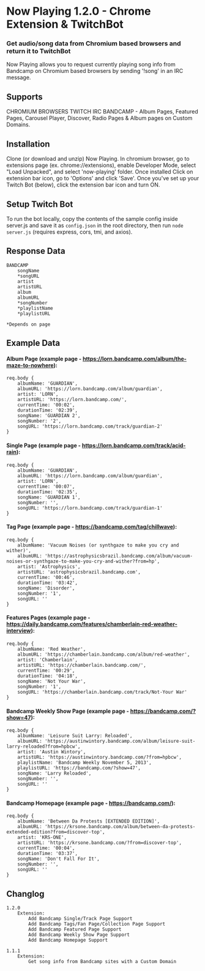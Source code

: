 # Now Playing 1.2.0 - Chrome Extension & TwitchBot #

### Get audio/song data from Chromium based browsers and return it to TwitchBot ###

Now Playing allows you to request currently playing song info from Bandcamp on Chromium based browsers by sending '!song' in an IRC message.

## Supports ##
CHROMIUM BROWSERS
TWITCH IRC 
BANDCAMP - Album Pages, Featured Pages, Carousel Player, Discover, Radio Pages & Album pages on Custom Domains.

## Installation ##
Clone (or download and unzip) Now Playing. In chromium browser, go to extensions page (ex. chrome://extensions), enable Developer Mode, select "Load Unpacked", and select 'now-playing' folder. Once installed Click on extension bar icon, go to 'Options' and click 'Save'. Once you've set up your Twitch Bot (below), click the extension bar icon and turn ON.
 
## Setup Twitch Bot ##
To run the bot locally, copy the contents of the sample config inside server.js and save it as `config.json` in the root directory, then run `node server.js` (requires express, cors, tmi, and axios).

## Response Data ##
```
BANDCAMP
    songName
    *songURL
    artist
    artistURL
    album
    albumURL
    *songNumber
    *playlistName
    *playlistURL

*Depends on page
```

## Example Data ##
#### Album Page (example page - https://lorn.bandcamp.com/album/the-maze-to-nowhere): ####
```
req.body {
    albumName: 'GUARDIAN',
    albumURL: 'https://lorn.bandcamp.com/album/guardian',
    artist: 'LORN',
    artistURL: 'https://lorn.bandcamp.com/',
    currentTime: '00:02',
    durationTime: '02:39',
    songName: 'GUARDIAN 2',
    songNumber: '2',
    songURL: 'https://lorn.bandcamp.com/track/guardian-2'
}
```

#### Single Page (example page - https://lorn.bandcamp.com/track/acid-rain): ####
```
req.body {
    albumName: 'GUARDIAN',
    albumURL: 'https://lorn.bandcamp.com/album/guardian',
    artist: 'LORN',
    currentTime: '00:07',
    durationTime: '02:35',
    songName: 'GUARDIAN 1',
    songNumber: '',
    songURL: 'https://lorn.bandcamp.com/track/guardian-1'
}
```

#### Tag Page (example page - https://bandcamp.com/tag/chillwave): ####
```
req.body {
    albumName: 'Vacuum Noises (or synthgaze to make you cry and wither)',
    albumURL: 'https://astrophysicsbrazil.bandcamp.com/album/vacuum-noises-or-synthgaze-to-make-you-cry-and-wither?from=hp',
    artist: 'Astrophysics',
    artistURL: 'astrophysicsbrazil.bandcamp.com',
    currentTime: '00:46',
    durationTime: '03:42',
    songName: 'Disorder',
    songNumber: '1',
    songURL: ''
}
```

#### Features Pages (example page  - https://daily.bandcamp.com/features/chamberlain-red-weather-interview): ####
```
req.body {
    albumName: 'Red Weather',
    albumURL: 'https://chamberlain.bandcamp.com/album/red-weather',
    artist: 'Chamberlain',
    artistURL: 'https://chamberlain.bandcamp.com/',
    currentTime: '00:29',
    durationTime: '04:18',
    songName: 'Not Your War',
    songNumber: '1',
    songURL: 'https://chamberlain.bandcamp.com/track/Not-Your War'
}
```

#### Bandcamp Weekly Show Page (example page - https://bandcamp.com/?show=47): ####
```
req.body {
    albumName: 'Leisure Suit Larry: Reloaded',
    albumURL: 'https://austinwintory.bandcamp.com/album/leisure-suit-larry-reloaded?from=hpbcw',
    artist: 'Austin Wintory',
    artistURL: 'https://austinwintory.bandcamp.com/?from=hpbcw',
    playlistName: 'Bandcamp Weekly November 5, 2013',
    playlistURL: 'https://bandcamp.com/?show=47',
    songName: 'Larry Reloaded',
    songNumber: '',
    songURL: ''
}
```

#### Bandcamp Homepage (example page - https://bandcamp.com/): ####
```
req.body {
    albumName: 'Between Da Protests [EXTENDED EDITION]',
    albumURL: 'https://krsone.bandcamp.com/album/between-da-protests-extended-edition?from=discover-top',
    artist: 'KRS-ONE',
    artistURL: 'https://krsone.bandcamp.com/?from=discover-top',
    currentTime: '00:04',
    durationTime: '03:37',
    songName: 'Don't Fall For It',
    songNumber: '',
    songURL: ''
}
```

## Changlog ##
```
1.2.0
    Extension:
        Add Bandcamp Single/Track Page Support
        Add Bandcamp Tags/Fan Page/Collection Page Support
        Add Bandcamp Featured Page Support
        Add Bandcamp Weekly Show Page Support
        Add Bandcamp Homepage Support

1.1.1
    Extension:
        Get song info from Bandcamp sites with a Custom Domain
```

